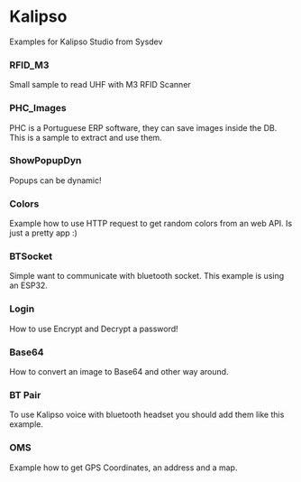 # Kalipso
Examples for Kalipso Studio from Sysdev

### RFID_M3
Small sample to read UHF with M3 RFID Scanner

### PHC_Images
PHC is a Portuguese ERP software, they can save images inside the DB. This is a sample to extract and use them.

### ShowPopupDyn
Popups can be dynamic!

### Colors
Example how to use HTTP request to get random colors from an web API.
Is just a pretty app :)

### BTSocket
Simple want to communicate with bluetooth socket.
This example is using an ESP32.

### Login
How to use Encrypt and Decrypt a password!

### Base64
How to convert an image to Base64 and other way around.

### BT Pair
To use Kalipso voice with bluetooth headset you should add them like this example.

### OMS
Example how to get GPS Coordinates, an address and a map.
